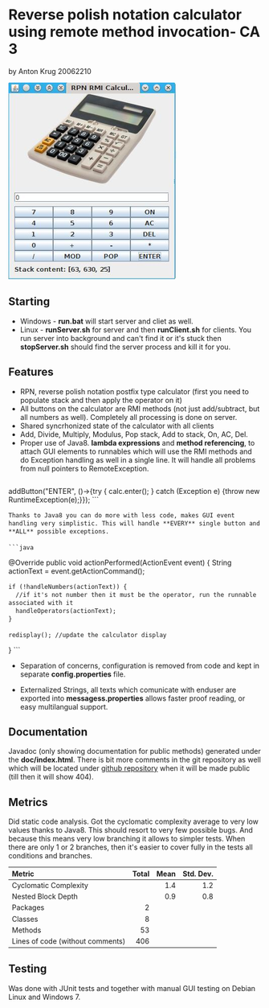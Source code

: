 Reverse polish notation calculator using remote method invocation- CA 3
========================
 by Anton Krug 20062210


![screenshot](https://raw.githubusercontent.com/truhlikfredy/assignments-y4-rmiCalc/master/images/shot.jpg?token=ABC5ibMQvOPnGcloC4eL2gnPqDZVDKhhks5YSou8wA%3D%3D)

Starting
--------

* Windows - **run.bat** will start server and cliet as well.
* Linux   - **runServer.sh** for server and then **runClient.sh** for clients. You run server into background and can't find it or it's stuck then **stopServer.sh** should find the server process and kill it for you.
 

Features
--------

* RPN, reverse polish notation postfix type calculator (first you need to populate stack and then apply the operator on it)
* All buttons on the calculator are RMI methods (not just add/subtract, but all numbers as well). Completely all processing is done on server.
* Shared syncrhonized state of the calculator with all clients
* Add, Divide, Multiply, Modulus, Pop stack, Add to stack, On, AC, Del.
* Proper use of Java8. **lambda expressions** and **method referencing**, to attach GUI elements to runnables which will use the RMI methods and do Exception handling as well in a single line. It will handle all problems from null pointers to RemoteException.
	```java
addButton("ENTER", ()->{try { calc.enter(); } catch (Exception e) {throw new RuntimeException(e);}});
	```

	Thanks to Java8 you can do more with less code, makes GUI event handling very simplistic. This will handle **EVERY** single button and **ALL** possible exceptions.

	```java
  @Override
  public void actionPerformed(ActionEvent event) {
    String actionText = event.getActionCommand();
    
    if (!handleNumbers(actionText)) {
      //if it's not number then it must be the operator, run the runnable associated with it
      handleOperators(actionText);
    }
    
    redisplay(); //update the calculator display
  }
	```

* Separation of concerns, configuration is removed from code and kept in separate **config.properties** file.

* Externalized Strings, all texts which comunicate with enduser are exported into **messagess.properties** allows faster proof reading, or easy multilangual support.

Documentation
-------------

Javadoc (only showing documentation for public methods) generated under the **doc/index.html**. There is bit more comments in the git repository as well which will be located under [github repository](https://github.com/truhlikfredy/assignments-y4-rmiCalc) when it will be made public (till then it will show 404).

Metrics
-------

Did static code analysis. Got the cyclomatic complexity average to very low values thanks to Java8. This should resort to very few possible bugs. And because this means very low branching it allows to simpler tests. When there are only 1 or 2 branches, then it's easier to cover fully in the tests all conditions and branches. 

Metric                           | Total  | Mean  | Std. Dev.  
:--------------------------------| ------:| -----:| ----------:
Cyclomatic Complexity            |        |   1.4 |        1.2
Nested Block Depth               |        |   0.9 |        0.8
Packages                         |      2 |       |            
Classes                          |      8 |       |            
Methods                          |     53 |       |            
Lines of code (without comments) |    406 |       |   


Testing
-------
Was done with JUnit tests and together with manual GUI testing on Debian Linux and Windows 7. 
  
